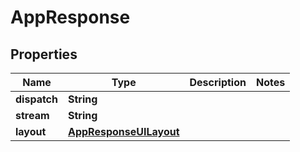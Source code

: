 

# AppResponse


## Properties

| Name | Type | Description | Notes |
|------------ | ------------- | ------------- | -------------|
|**dispatch** | **String** |  |  |
|**stream** | **String** |  |  |
|**layout** | [**AppResponseUILayout**](AppResponseUILayout.md) |  |  |



